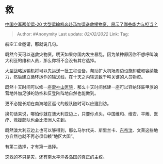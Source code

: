 # 救
[中国空军两架运-20 大型运输机奔赴汤加运送救援物资，展示了哪些能力与担当？](https://www.zhihu.com/question/513647874/answer/2328239642)

> Author: #Anonymity
> Last update: *02/02/2022*
> Link:
> Tag:

航空工业邀请，那就说几句。

既然今天可以送救灾物资，明天如果你国内发生暴乱，因为某种原因你不想呼叫澳大利亚的维和人员，那么你将不会没有其它选择。

大型战略运输机将可以先运送一批工程设备，帮助扩大机场周边设施卸载和容纳能力，然后建立循环运作的输送线，在十天之内输送数千吨关键的人员物资。

既然十天时间可以修一座[雷神山医院](https://www.zhihu.com/search?q=%E9%9B%B7%E7%A5%9E%E5%B1%B1%E5%8C%BB%E9%99%A2&search_source=Entity&hybrid_search_source=Entity&hybrid_search_extra=%7B%22sourceType%22%3A%22answer%22%2C%22sourceId%22%3A2328239642%7D)，那么十天时间修建一座可以容纳轻装甲旅的营地外加足够的防空和反登陆阵地自然也能做到。

更不必提长期在南海地区巡弋的舰队随时可以应邀到访。

换句话来说，哪怕你就在澳大利亚边上，只要你点头，中国维和、维安、平叛、医疗、救援部队也会比澳洲人先到。

既然澳大利亚边上也可以够得到，那么马尔代夫、斯里兰卡、[东帝汶](https://www.zhihu.com/search?q=%E4%B8%9C%E5%B8%9D%E6%B1%B6&search_source=Entity&hybrid_search_source=Entity&hybrid_search_extra=%7B%22sourceType%22%3A%22answer%22%2C%22sourceId%22%3A2328239642%7D)、文莱这些地方自然也就不再必须仰赖“地区大国”。

有第二选择，才有第一选择。

这救的不只是灾，还有南太平洋各岛国的真正的主权。
